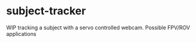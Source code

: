 # subject-tracker
WIP tracking a subject with a servo controlled webcam. Possible FPV/ROV applications

